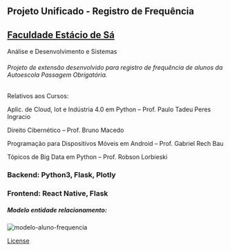 ## Projeto Unificado - Registro de Frequência 

## [Faculdade Estácio de Sá](https://estacio.br/)

Análise e Desenvolvimento e Sistemas 

###### Projeto de extensão desenvolvido para registro de frequência de alunos da Autoescola Passagem Obrigatória.



Relativos aos Cursos:

Aplic. de Cloud, Iot e Indústria 4.0 em Python – Prof. Paulo Tadeu Peres Ingracio

Direito Cibernético – Prof. Bruno Macedo

Programação para Dispositivos Móveis em Android – Prof. Gabriel Rech Bau

Tópicos de Big Data em Python – Prof. Robson Lorbieski



### Backend: Python3, Flask, Plotly

### Frontend: React Native, Flask



##### Modelo entidade relacionamento:

![modelo-aluno-frequencia](/mnt/c83dfcff-d789-4200-9e21-37c6d416dad4/leonardo/Downloads/Estácio/Extensão/Projeto_Estacio/projeto_estacio/Img/modelo-aluno-frequencia.png)



[License](./LICENSE.md)
